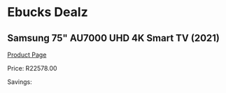 
# Ebucks Dealz
## Samsung 75" AU7000 UHD 4K Smart TV (2021)
[Product Page](https://www.ebucks.com/web/shop/productSelected.do?prodId=1211643094&catId=363628796)

Price: R22578.00

Savings: 


	